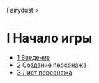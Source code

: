 Fairydust >

# I Начало игры

- [1 Введение](1_Введение.md)
- [2 Создание персонажа](2_Создание_персонажа.md)
- [3 Лист персонажа](3_Лист_персонажа.md)